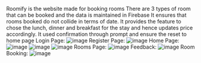 Roomify is the website made for booking rooms 
There are 3 types of room that can be booked and the data is maintained in Firebase
It ensures that rooms booked do not collide in terms of date.
It provides the feature to chose the lunch, dinner and breakfast for the stay and hence updates price accordingly.
It used confirmation through prompt and ensure the reset to home page
Login Page:
![image](https://github.com/user-attachments/assets/7b861a78-b33e-4475-b453-7f24c52d807e)
Register Page:
![image](https://github.com/user-attachments/assets/547fd55d-b6ee-4994-a042-b7753b389b8b)
Home Page:
![image](https://github.com/user-attachments/assets/1b4d1daa-d46f-4edb-9ed4-fc86a50a8062)
![image](https://github.com/user-attachments/assets/65d8bd16-28ff-445f-9868-d376c8cfad97)
![image](https://github.com/user-attachments/assets/42ab0412-e941-4bd6-be72-17dc5c868f98)
Rooms Page:
![image](https://github.com/user-attachments/assets/5d4bec8c-008a-46dd-8270-94942e67bfb2)
Feedback:
![image](https://github.com/user-attachments/assets/36a3cba8-a3b4-4c5f-b591-7eb509598445)
Room Booking:
![image](https://github.com/user-attachments/assets/f8f7db17-40bc-4caf-9da2-34ccd6fe0bdb)

